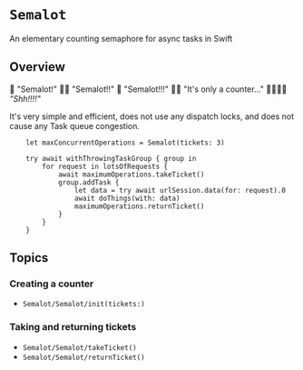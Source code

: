 # ``Semalot``

An elementary counting semaphore for async tasks in Swift

## Overview

👨 "Semalot!"
👨‍🦱 "Semalot!!"
👴 "Semalot!!!"
🤦‍♀️ "It's only a counter…"
👨👨‍🦱👴 _"Shh!!!!"_

It's very simple and efficient, does not use any dispatch locks, and does not cause any Task queue congestion.

```
    let maxConcurrentOperations = Semalot(tickets: 3)

    try await withThrowingTaskGroup { group in
        for request in lotsOfRequests {
            await maximumOperations.takeTicket()
            group.addTask {
                let data = try await urlSession.data(for: request).0
                await doThings(with: data)
                maximumOperations.returnTicket()
            }
        }
    }
```

## Topics

### Creating a counter
- ``Semalot/Semalot/init(tickets:)``

### Taking and returning tickets
- ``Semalot/Semalot/takeTicket()``
- ``Semalot/Semalot/returnTicket()``
